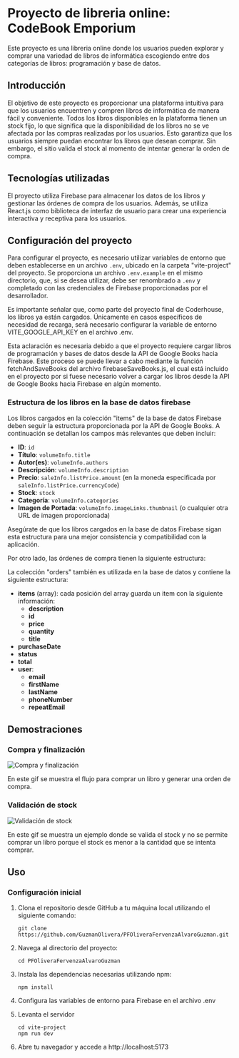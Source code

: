 # Proyecto de libreria online: CodeBook Emporium

Este proyecto es una libreria online donde los usuarios pueden explorar y comprar una variedad de libros de informática escogiendo entre dos categorías de libros: programación y base de datos. 

## Introducción

El objetivo de este proyecto es proporcionar una plataforma intuitiva para que los usuarios encuentren y compren libros de informática de manera fácil y conveniente. Todos los libros disponibles en la plataforma tienen un stock fijo, lo que significa que la disponibilidad de los libros no se ve afectada por las compras realizadas por los usuarios. Esto garantiza que los usuarios siempre puedan encontrar los libros que desean comprar. Sin embargo, el sitio valida el stock al momento de intentar generar la orden de compra.

## Tecnologías utilizadas

El proyecto utiliza Firebase para almacenar los datos de los libros y gestionar las órdenes de compra de los usuarios. Además, se utiliza React.js como biblioteca de interfaz de usuario para crear una experiencia interactiva y receptiva para los usuarios.

## Configuración del proyecto

Para configurar el proyecto, es necesario utilizar variables de entorno que deben establecerse en un archivo `.env`, ubicado en la carpeta "vite-project" del proyecto. Se proporciona un archivo `.env.example` en el mismo directorio, que, si se desea utilizar, debe ser renombrado a `.env` y completado con las credenciales de Firebase proporcionadas por el desarrollador.

Es importante señalar que, como parte del proyecto final de Coderhouse, los libros ya están cargados. Únicamente en casos específicos de necesidad de recarga, será necesario configurar la variable de entorno VITE_GOOGLE_API_KEY en el archivo .env.

Esta aclaración es necesaria debido a que el proyecto requiere cargar libros de programación y bases de datos desde la API de Google Books hacia Firebase. Este proceso se puede llevar a cabo mediante la función fetchAndSaveBooks del archivo firebaseSaveBooks.js, el cual está incluido en el proyecto por si fuese necesario volver a cargar los libros desde la API de Google Books hacia Firebase en algún momento. 

### Estructura de los libros en la base de datos firebase

Los libros cargados en la colección "items" de la base de datos Firebase deben seguir la estructura proporcionada por la API de Google Books. A continuación se detallan los campos más relevantes que deben incluir:

- **ID**: `id`
- **Título**: `volumeInfo.title`
- **Autor(es)**: `volumeInfo.authors`
- **Descripción**: `volumeInfo.description`
- **Precio**: `saleInfo.listPrice.amount` (en la moneda especificada por `saleInfo.listPrice.currencyCode`)
- **Stock**: `stock`
- **Categoría**: `volumeInfo.categories`
- **Imagen de Portada**: `volumeInfo.imageLinks.thumbnail` (o cualquier otra URL de imagen proporcionada)

Asegúrate de que los libros cargados en la base de datos Firebase sigan esta estructura para una mejor consistencia y compatibilidad con la aplicación.

Por otro lado, las órdenes de compra tienen la siguiente estructura:

La colección "orders" también es utilizada en la base de datos y contiene la siguiente estructura:

- **items** (array): cada posición del array guarda un item con la siguiente información:
  - **description**
  - **id**
  - **price**
  - **quantity**
  - **title**
- **purchaseDate**
- **status**
- **total**
- **user**:
  - **email**
  - **firstName**
  - **lastName**
  - **phoneNumber**
  - **repeatEmail**

## Demostraciones

### Compra y finalización

![Compra y finalización](Codebook_PF1.gif)

En este gif se muestra el flujo para comprar un libro y generar una orden de compra.

### Validación de stock

![Validación de stock](Codebook_PF2.gif)

En este gif se muestra un ejemplo donde se valida el stock y no se permite comprar un libro porque el stock es menor a la cantidad que se intenta comprar.

## Uso

### Configuración inicial

1. Clona el repositorio desde GitHub a tu máquina local utilizando el siguiente comando:
    ```
    git clone https://github.com/GuzmanOlivera/PFOliveraFervenzaAlvaroGuzman.git
    ```

2. Navega al directorio del proyecto:
    ```
    cd PFOliveraFervenzaAlvaroGuzman
    ```

3. Instala las dependencias necesarias utilizando npm:
    ```
    npm install
    ```

4. Configura las variables de entorno para Firebase en el archivo .env

5. Levanta el servidor

    ```
    cd vite-project
    npm run dev
    ```

6. Abre tu navegador y accede a http://localhost:5173

